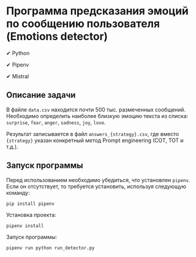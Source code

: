 # Программа предсказания эмоций по сообщению пользователя (Emotions detector)

✔ Python

✔ Pipenv

✔ Mistral

## Описание задачи
В файле `data.csv` находится почти 500 тыс. размеченных сообщений. Необходимо определить наиболее близкую эмоцию текста из списка: `surprise`, `fear`, `anger`, `sadness`, `joy`, `love`.

Результат записывается в файл `answers_{strategy}.csv`, где вместо `{strategy}` указан конкретный метод Prompt engineering (COT, TOT и т.д.).

## Запуск программы
Перед использованием необходимо убедиться, что установлен `pipenv`. Если он отсутствует, то требуется установить, используя следующую команду:
```
pip install pipenv
```

Установка проекта:
```
pipenv install
```

Запуск программы:
```
pipenv run python run_detector.py
```
